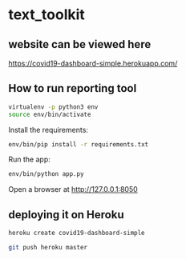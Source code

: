 # text_toolkit

## website can be viewed here

https://covid19-dashboard-simple.herokuapp.com/


## How to run reporting tool


```bash
virtualenv -p python3 env
source env/bin/activate
```

Install the requirements:

```bash
env/bin/pip install -r requirements.txt

```
Run the app:

```bash
env/bin/python app.py
```
Open a browser at http://127.0.0.1:8050


## deploying it on Heroku

```bash
heroku create covid19-dashboard-simple

git push heroku master
```
